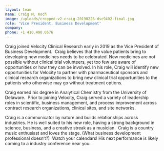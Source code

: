 ```yaml
---
layout: team
name: Craig M. Koch
image: /uploads/cropped-v2-craig-20190226-dsc9402-final.jpg
role: 'Vice President, Business Development'
company:
phone: +1 410.490.0676
---
```


Craig joined Velocity Clinical Research early in 2019 as the Vice President of Business Development.  Craig believes that the value patients bring to developing new medicines needs to be celebrated. New medicines are not possible without clinical trial volunteers, yet too few are aware of opportunities or how they can be involved. In his role, Craig will identify new opportunities for Velocity to partner with pharmaceutical sponsors and clinical research organizations to bring new clinical trial opportunities to the patients who otherwise may go without treatment options. 

Craig earned his degree in Analytical Chemistry from the University of Delaware.  Prior to joining Velocity, Craig served a variety of leadership roles in scientific, business management, and process improvement across contract research organizations, clinical sites, and site networks. 

Craig is a communicator by nature and builds relationships across industries. He is well suited to his new role, having a strong background in science, business, and a creative streak as a musician.  Craig is a country music enthusiast and loves the stage. (What business development professional doesn’t?)  Watch your calendars! His next performance is likely coming to a industry conference near you.